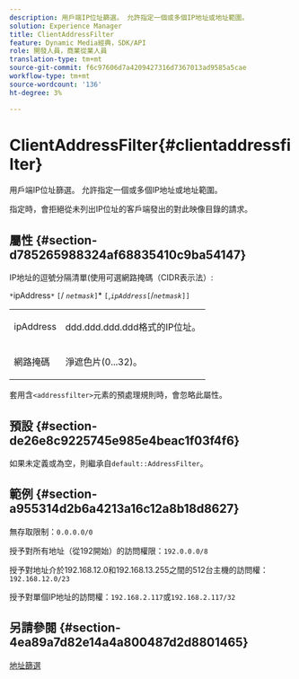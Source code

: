 ```yaml
---
description: 用戶端IP位址篩選。 允許指定一個或多個IP地址或地址範圍。
solution: Experience Manager
title: ClientAddressFilter
feature: Dynamic Media經典，SDK/API
role: 開發人員，商業從業人員
translation-type: tm+mt
source-git-commit: f6c97606d7a4209427316d7367013ad9585a5cae
workflow-type: tm+mt
source-wordcount: '136'
ht-degree: 3%

---
```



# ClientAddressFilter{#clientaddressfilter}

用戶端IP位址篩選。 允許指定一個或多個IP地址或地址範圍。

指定時，會拒絕從未列出IP位址的客戶端發出的對此映像目錄的請求。

## 屬性 {#section-d785265988324af68835410c9ba54147}

IP地址的逗號分隔清單(使用可選網路掩碼（CIDR表示法）:

`*`ipAddress`*` `[`/  *`netmask`*`]`* `[`,*`ipAddress`*`[`/*`netmask`*`]]`

<table id="simpletable_9F82BB0D42A9434883F2F70A2A92898C"> 
 <tr class="strow"> 
  <td class="stentry"> <p><span class="varname"> ipAddress</span> </p> </td> 
  <td class="stentry"> <p><span class="varname"> ddd.ddd.ddd.ddd</span>格式的IP位址。 </p></td> 
 </tr> 
 <tr class="strow"> 
  <td class="stentry"> <p><span class="varname"> 網路掩碼</span> </p></td> 
  <td class="stentry"> <p>淨遮色片(0...32)。 </p></td> 
 </tr> 
</table>

套用含`<addressfilter>`元素的預處理規則時，會忽略此屬性。

## 預設 {#section-de26e8c9225745e985e4beac1f03f4f6}

如果未定義或為空，則繼承自`default::AddressFilter`。

## 範例 {#section-a955314d2b6a4213a16c12a8b18d8627}

無存取限制：`0.0.0.0/0`

授予對所有地址（從192開始）的訪問權限：`192.0.0.0/8`

授予對地址介於192.168.12.0和192.168.13.255之間的512台主機的訪問權：`192.168.12.0/23`

授予對單個IP地址的訪問權：`192.168.2.117`或`192.168.2.117/32`

## 另請參閱 {#section-4ea89a7d82e14a4a800487d2d8801465}

[地址篩選](../../../../../is-api/image-catalog/image-serving-api-ref/c-image-catalog-reference/c-rule-set-reference/r-addressfilter-rule.md#reference-48c369f56ecd4034b410da5a94a9dfd1)
